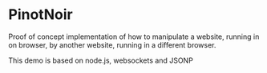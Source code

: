 PinotNoir
=========

Proof of concept implementation of how to manipulate a website, running in on browser,
by another website, running in a different browser.

This demo is based on node.js, websockets and JSONP
